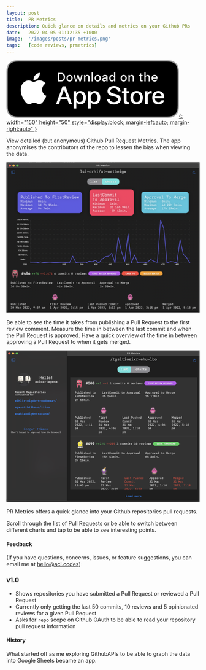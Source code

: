 ```yaml
---
layout: post
title:  PR Metrics
description: Quick glance on details and metrics on your Github PRs
date:   2022-04-05 01:12:35 +1000
image:  '/images/posts/pr-metrics.png'
tags:   [code reviews, prmetrics]
---
```


[![ipad](/images/posts/pr-metrics-dl-appstore-light.png){: width="150" height="50" style="display:block; margin-left:auto; margin-right:auto" }](https://apps.apple.com/au/app/pr-metrics/id1617638463)

View detailed (but anonymous) Github Pull Request Metrics. The app anonymises the contributors of the repo to lessen the bias when viewing the data. 

![PR Metrics Chart]( /images/posts/pr-metrics-chart.png)

Be able to see the time it takes from publishing a Pull Request to the first review comment. Measure the time in between the last commit and when the Pull Request is approved. Have a quick overview of the time in between approving a Pull Request to when it gets merged. 

![PR Metrics List]( /images/posts/pr-metrics-list.png)

PR Metrics offers a quick glance into your Github repositories pull requests. 

Scroll through the list of Pull Requests or be able to switch between different charts and tap to be able to see interesting points.

#### Feedback
(If you have questions, concerns, issues, or feature suggestions, you can email me at hello@aci.codes)

### v1.0
- Shows repositories you have submitted a Pull Request or reviewed a Pull Request
- Currently only getting the last 50 commits, 10 reviews and 5 opinionated reviews for a given Pull Request
- Asks for `repo` scope on Github OAuth to be able to read your repository pull request information

#### History
What started off as me exploring GithubAPIs to be able to graph the data into Google Sheets became an app.